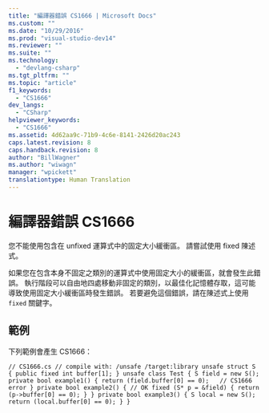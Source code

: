 ```yaml
---
title: "編譯器錯誤 CS1666 | Microsoft Docs"
ms.custom: ""
ms.date: "10/29/2016"
ms.prod: "visual-studio-dev14"
ms.reviewer: ""
ms.suite: ""
ms.technology: 
  - "devlang-csharp"
ms.tgt_pltfrm: ""
ms.topic: "article"
f1_keywords: 
  - "CS1666"
dev_langs: 
  - "CSharp"
helpviewer_keywords: 
  - "CS1666"
ms.assetid: 4d62aa9c-71b9-4c6e-8141-2426d20ac243
caps.latest.revision: 8
caps.handback.revision: 8
author: "BillWagner"
ms.author: "wiwagn"
manager: "wpickett"
translationtype: Human Translation
---
```

# 編譯器錯誤 CS1666
您不能使用包含在 unfixed 運算式中的固定大小緩衝區。 請嘗試使用 fixed 陳述式。  
  
 如果您在包含本身不固定之類別的運算式中使用固定大小的緩衝區，就會發生此錯誤。 執行階段可以自由地四處移動非固定的類別，以最佳化記憶體存取，這可能導致使用固定大小緩衝區時發生錯誤。 若要避免這個錯誤，請在陳述式上使用 `fixed` 關鍵字。  
  
## 範例  
 下列範例會產生 CS1666：  
  
```  
// CS1666.cs // compile with: /unsafe /target:library unsafe struct S { public fixed int buffer[1]; } unsafe class Test { S field = new S(); private bool example1() { return (field.buffer[0] == 0);   // CS1666 error } private bool example2() { // OK fixed (S* p = &field) { return (p->buffer[0] == 0); } } private bool example3() { S local = new S(); return (local.buffer[0] == 0); } }  
```